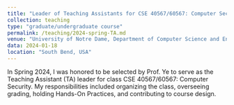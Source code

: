 ```yaml
---
title: "Leader of Teaching Assistants for CSE 40567/60567: Computer Security"
collection: teaching
type: "graduate/undergraduate course"
permalink: /teaching/2024-spring-TA.md
venue: "University of Notre Dame, Department of Computer Science and Engineering"
data: 2024-01-18
location: "South Bend, USA"
---
```


In Spring 2024, I was honored to be selected by Prof. Ye to serve as the Teaching Assistant (TA) leader for class CSE 40567/60567: Computer Security. My responsibilities included organizing the class, overseeing grading, holding Hands-On Practices, and contributing to course design.